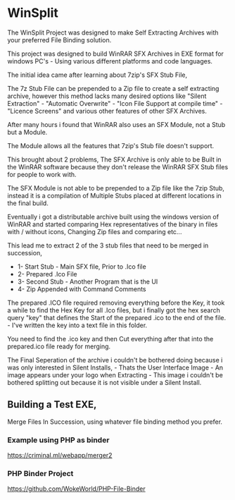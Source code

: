 # WinSplit
The WinSplit Project was designed to make Self Extracting Archives with your preferred File Binding solution.


This project was designed to build WinRAR SFX Archives  in EXE format for windows PC's - Using various different platforms and code languages.
 
 
The initial idea came after learning about 7zip's SFX Stub File,
 
The 7z Stub File can be prepended to a Zip file to create a self extracting archive, however this method lacks many desired options like "Silent Extraction" - "Automatic Overwrite" - "Icon File Support at compile time" - "Licence Screens" and various other features of other SFX Archives.
 
After many hours i found that WinRAR also uses an SFX Module, not a Stub but a Module.
 
The Module allows all the features that 7zip's Stub file doesn't support.
 

This brought about 2 problems,
The SFX Archive is only able to be Built in the WinRAR software because they don't release the WinRAR SFX Stub files for people to work with.
 
The SFX Module is not able to be prepended to a Zip file like the 7zip Stub, instead it is a compilation of Multiple Stubs placed at different locations in the final build.
 
    
Eventually i got a distributable archive built using the windows version of WinRAR and started comparing Hex representatives of the binary in files with / without icons, Changing Zip files and comparing etc...     
    
This lead me to extract 2 of the 3 stub files that need to be merged in succession,     
   
* 1- Start Stub - Main SFX file, Prior to .Ico file   
* 2- Prepared .Ico File   
* 3- Second Stub - Another Program that is the UI   
* 4- Zip Appended with Command Comments   
      

The prepared .ICO file required removing everything before the Key, it took a while to find the Hex Key for all .Ico files, but i finally got the hex search query "key" that defines the Start of the prepared .ico to the end of the file. - I've written the key into a text file in this folder.
   

You need to find the .ico key and then Cut everything after that into the prepared.ico file ready for merging.
   
The Final Seperation of the archive i couldn't be bothered doing because i was only interested in Silent Installs, - Thats the User Interface Image - An image appears under your logo when Extracting - This image i couldn't be bothered splitting out because it is not visible under a Silent Install.
   
    
## Building a Test EXE,    
Merge Files In Succession, using whatever file binding method you prefer.


### Example using PHP as binder
https://criminal.ml/webapp/merger2   
  
### PHP Binder Project
https://github.com/WokeWorld/PHP-File-Binder


